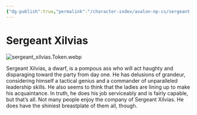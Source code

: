 ```yaml
---
{"dg-publish":true,"permalink":"/character-index/avalon-np-cs/sergeant-xilvias/","title":"Sergeant Xilvias","tags":["JournalEntryPage"],"created":"2025-05-30T19:47:49.000-05:00"}
---
```


# Sergeant Xilvias
![sergeant_xilvias.Token.webp](/img/user/Voidbound%20token%20images/sergeant_xilvias.Token.webp)

Sergeant Xilvias, a dwarf, is a pompous ass who will act haughty and disparaging toward the party from day one. He has delusions of grandeur, considering himself a tactical genius and a commander of unparalleled leadership skills. He also seems to think that the ladies are lining up to make his acquaintance. In truth, he does his job serviceably and is fairly capable, but that’s all. Not many people enjoy the company of Sergeant Xilvias. He does have the shiniest breastplate of them all, though.